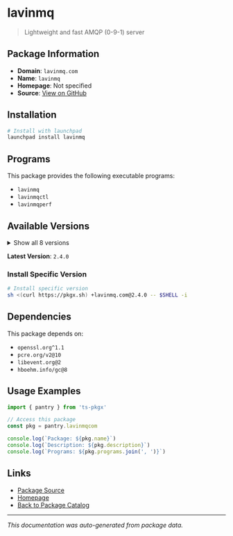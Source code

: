 # lavinmq

> Lightweight and fast AMQP (0-9-1) server

## Package Information

- **Domain**: `lavinmq.com`
- **Name**: `lavinmq`
- **Homepage**: Not specified
- **Source**: [View on GitHub](https://github.com/pkgxdev/pantry/tree/main/projects/lavinmq.com/package.yml)

## Installation

```bash
# Install with launchpad
launchpad install lavinmq
```

## Programs

This package provides the following executable programs:

- `lavinmq`
- `lavinmqctl`
- `lavinmqperf`

## Available Versions

<details>
<summary>Show all 8 versions</summary>

- `2.4.0`, `2.3.0`, `2.2.0`, `2.1.0`, `2.0.2`
- `2.0.1`, `2.0.0`, `1.3.1`

</details>

**Latest Version**: `2.4.0`

### Install Specific Version

```bash
# Install specific version
sh <(curl https://pkgx.sh) +lavinmq.com@2.4.0 -- $SHELL -i
```

## Dependencies

This package depends on:

- `openssl.org^1.1`
- `pcre.org/v2@10`
- `libevent.org@2`
- `hboehm.info/gc@8`

## Usage Examples

```typescript
import { pantry } from 'ts-pkgx'

// Access this package
const pkg = pantry.lavinmqcom

console.log(`Package: ${pkg.name}`)
console.log(`Description: ${pkg.description}`)
console.log(`Programs: ${pkg.programs.join(', ')}`)
```

## Links

- [Package Source](https://github.com/pkgxdev/pantry/tree/main/projects/lavinmq.com/package.yml)
- [Homepage](#)
- [Back to Package Catalog](../package-catalog.md)

---

*This documentation was auto-generated from package data.*
